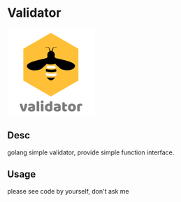# Validator

![logo](logo.png)

## Desc

golang simple validator, provide simple function interface.

## Usage

please see code by yourself, don't ask me
